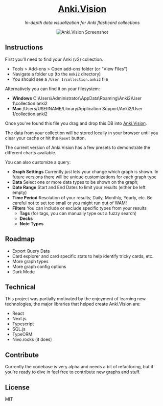 <div align="center">

# [Anki.Vision](https://anki.vision)

_In-depth data visualization for Anki flashcard collections_

![Anki.Vision Screenshot](https://github.com/hitchcott/anki-vision/blob/master/screenshot.png?raw=true)

</div>

## Instructions

First you'll need to find your Anki (v2) collection.

- Tools > Add-ons > Open add-ons folder (or "View Files")
- Navigate a folder up (to the `Anki2` directory)
- You should see a `/User 1/collection.anki2` file

Alternatively you can find it on your filesystem:

- **Windows** C:\Users\Administrator\AppData\Roaming\Anki2\User 1\collection.anki2
- **Mac** /Users/USERNAME/Library/Application Support/Anki2/User 1/collection.anki2

Once you've found this file you drag and drop this DB into [Anki.Vision](https://anki.vision).

The data from your collection will be stored locally in your browser until you clear your cache or hit the `Reset` button.

The current version of Anki.Vision has a few presets to demonstrate the different charts available.

You can also customize a query:

- **Graph Settings** Currently just lets your change which graph is shown. In future versions there will be unique customizations for each graph type
- **Data** Select one or more data types to be shown on the graph;
- **Date Range** Start and End Dates to limit your results (either be left empty)
- **Time Period** Resolution of your results; Daily, Monthly, Yearly, etc. Be careful not to set too small or you might run out of WAM!
- **Filters** You can include or exclude specific types from your results
  - **Tags** (for tags, you can manually type out a fuzzy search)
  - **Decks**
  - **Note Types**

## Roadmap

- Export Query Data
- Card explorer and card specific stats to help identify tricky cards, etc.
- More graph types
- More graph config options
- Dark Mode

## Technical

This project was partially motivated by the enjoyment of learning new technologies, the major libraries that helped create Anki.Vision are:

- React
- Next.js
- Typescript
- SQL.js
- TypeORM
- Nivo.rocks (it does)

## Contribute

Currently the codebase is very alpha and needs a bit of refactoring, but if you're ready to dive in feel free to contribute new graphs and stuff.

## License

MIT
